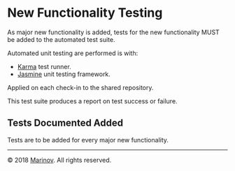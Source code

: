 # New Functionality Testing

As major new functionality is added, tests for the new functionality MUST be added to the automated test suite.

Automated unit testing are performed is with:

* [Karma](https://karma-runner.github.io/ "Karma") test runner.
* [Jasmine](https://jasmine.github.io/ "Jasmine") unit testing framework.

Applied on each check-in to the shared repository.

This test suite produces a report on test success or failure.

## Tests Documented Added

Tests are to be added for every major new functionality.

---

© 2018 [Marinov](http://marinov.link "Marinov"). All rights reserved.
